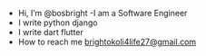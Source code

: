 - Hi, I’m @bosbright
-I am a Software Engineer
- I write  python django
- I write dart flutter
- How to reach me brightokoli4life27@gmail.com

<!---
bosbright/bosbright is a ✨ special ✨ repository because its `README.md` (this file) appears on your GitHub profile.
You can click the Preview link to take a look at your changes.
--->
